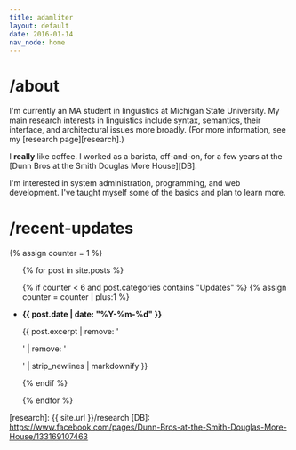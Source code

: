 ```yaml
---
title: adamliter
layout: default
date: 2016-01-14
nav_node: home
---
```


# /about

I'm currently an MA student in linguistics at Michigan State University. My main research interests in linguistics include syntax, semantics, their interface, and architectural issues more broadly. (For more information, see my [research page][research].)

I **really** like coffee. I worked as a barista, off-and-on, for a few years at the [Dunn Bros at the Smith Douglas More House][DB].

I'm interested in system administration, programming, and web development. I've taught myself some of the basics and plan to learn more.

# /recent-updates

{% assign counter = 1 %}

<ul>
{% for post in site.posts %}

{% if counter < 6 and post.categories contains "Updates" %}
{% assign counter = counter | plus:1 %}
<li>
  <strong>{{ post.date | date: "%Y-%m-%d" }}</strong>
  <p>{{ post.excerpt | remove: '<p>' | remove: '</p>' | strip_newlines | markdownify }}</p>
</li>
{% endif %}

{% endfor %}
</ul>

[research]: {{ site.url }}/research
[DB]: https://www.facebook.com/pages/Dunn-Bros-at-the-Smith-Douglas-More-House/133169107463
